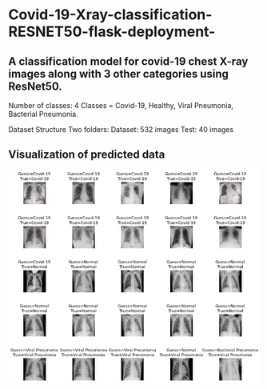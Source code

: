 # Covid-19-Xray-classification-RESNET50-flask-deployment-
## A classification model for covid-19 chest X-ray images along with 3 other categories using ResNet50.

Number of classes: 4
Classes = Covid-19, Healthy, Viral Pneumonia, Bacterial Pneumonia.

Dataset Structure
Two folders:
Dataset: 532 images
Test: 40 images

## Visualization of predicted data
![alt text](https://github.com/Jishan-works/Covid-19-Xray-classification-RESNET50-flask-deployment-/blob/master/prediction_image.png "Logo Title Text 1")


